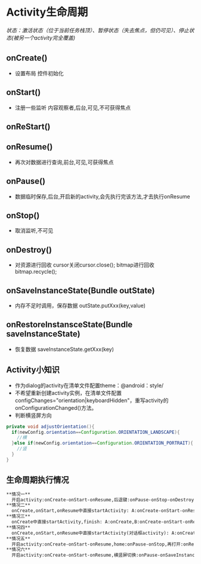 # Activity生命周期

###### 状态：激活状态（位于当前任务栈顶）、暂停状态（失去焦点，但仍可见）、停止状态(被另一个activity完全覆盖)
## onCreate()
- 设置布局 控件初始化
## onStart()
- 注册一些监听 内容观察者,后台,可见,不可获得焦点
## onReStart()
## onResume()
- 再次对数据进行查询,前台,可见,可获得焦点

## onPause()
- 数据临时保存,后台,开启新的activity,会先执行完该方法,才去执行onResume

## onStop()
- 取消监听,不可见

## onDestroy()
- 对资源进行回收 cursor关闭cursor.close();   bitmap进行回收 bitmap.recycle();
## onSaveInstanceState(Bundle outState)
- 内存不足时调用，保存数据  outState.putXxx(key,value)
## onRestoreInstansceState(Bundle saveInstanceState) 
- 恢复数据  saveInstanceState.getXxx(key)


## Activity小知识
- 作为dialog的activity在清单文件配置theme：@android：style/
- 不希望重新创建activity实例，在清单文件配置configChanges="orientation|keyboardHidden"，重写activity的onConfigurationChanged()方法。
- 判断横竖屏方向
```java
private void adjustOrientation(){
  if(newConfig.orientation==Configuration.ORIENTATION_LANDSCAPE){
    //横
  }else if(newConfig.orientation==Configuration.ORIENTATION_PORTRAIT){
    //竖
  }
}
```

## 生命周期执行情况

```markdown
**情况一**
  开启activity:onCreate-onStart-onResume,后退键:onPause-onStop-onDestroy,再打开:onCreate-onStart-onResume,后退键:onPause-onStop-onDestroy
**情况二**
  onCreate,onStart,onResume中直接startActivity: A:onCreate-onStart-onResume-onPause,B:onCreate-onStart-onResume,A:onStop.后退键:B:onPause,A:onRestart-onStart-onResume-onPause,B:onCreate-onStart-onResume,B:onStop-onDestroy,A:onStop
**情况三**
  onCreate中直接startActivity,finish: A:onCreate,B:onCreate-onStart-onResume,A:onDestroy后退键:B:onPause-onStop-onDestroy
**情况四**
  onCreate,onStart,onResume中直接startActivity(对话框activity): A:onCreate-onStart-onResume-onPause,B:onCreate-onStart-onResume.后退键:B:onPause,A:onResume,B:onStop-onDestroy
**情况五**
  开启activity:onCreate-onStart-onResume,home:onPause-onStop,再打开:onRestart-onStart-onResume,后退键:onPause-onStop-onDestroy
**情况六**
  开启activity:onCreate-onStart-onResume,横竖屏切换:onPause-onSaveInstanceState(activity异常终止才调用)-onStop-onDestroy-onCreate-onStart-onResume,后退键:onPause-onStop-onDestroy
```

